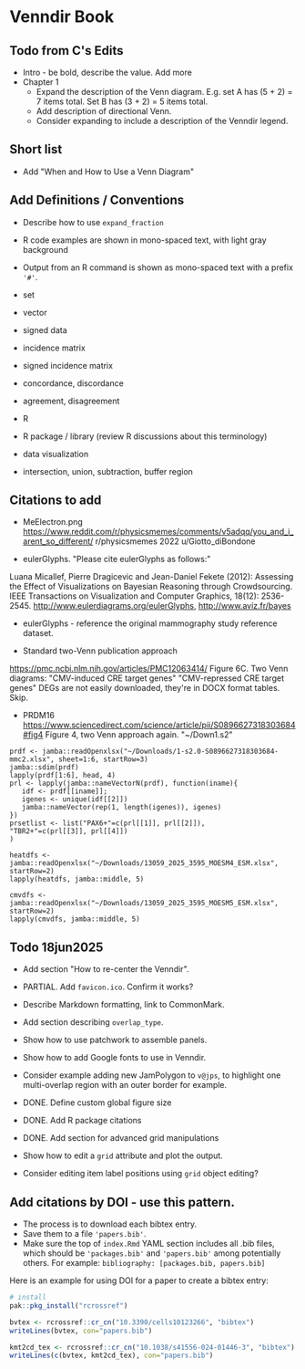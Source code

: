 
# Venndir Book


## Todo from C's Edits

* Intro - be bold, describe the value. Add more
* Chapter 1
   * Expand the description of the Venn diagram.
   E.g. set A has (5 + 2) = 7 items total.
   Set B has (3 + 2) = 5 items total.
   * Add description of directional Venn.
   * Consider expanding to include a description of the Venndir legend.

## Short list

* Add "When and How to Use a Venn Diagram"

## Add Definitions / Conventions

* Describe how to use `expand_fraction`
* R code examples are shown in mono-spaced text, with light gray background
* Output from an R command is shown as mono-spaced text with a prefix `'#'`.

* set
* vector
* signed data
* incidence matrix
* signed incidence matrix
* concordance, discordance
* agreement, disagreement

* R
* R package / library (review R discussions about this terminology)
* data visualization
* intersection, union, subtraction, buffer region

## Citations to add

* MeElectron.png
https://www.reddit.com/r/physicsmemes/comments/v5adqq/you_and_i_arent_so_different/
r/physicsmemes 2022
u/Giotto_diBondone

* eulerGlyphs. "Please cite eulerGlyphs as follows:"

Luana Micallef, Pierre Dragicevic and Jean-Daniel Fekete (2012):
Assessing the Effect of Visualizations on Bayesian Reasoning through Crowdsourcing.
IEEE Transactions on Visualization and Computer Graphics, 18(12): 2536-2545.
http://www.eulerdiagrams.org/eulerGlyphs, http://www.aviz.fr/bayes

* eulerGlyphs - reference the original mammography study reference dataset.

* Standard two-Venn publication approach

https://pmc.ncbi.nlm.nih.gov/articles/PMC12063414/
Figure 6C. Two Venn diagrams:
"CMV-induced CRE target genes"
"CMV-repressed CRE target genes"
DEGs are not easily downloaded, they're in DOCX format tables. Skip.

* PRDM16
https://www.sciencedirect.com/science/article/pii/S0896627318303684#fig4
Figure 4, two Venn approach again.
"~/Down1.s2"

```
prdf <- jamba::readOpenxlsx("~/Downloads/1-s2.0-S0896627318303684-mmc2.xlsx", sheet=1:6, startRow=3)
jamba::sdim(prdf)
lapply(prdf[1:6], head, 4)
prl <- lapply(jamba::nameVectorN(prdf), function(iname){
   idf <- prdf[[iname]];
   igenes <- unique(idf[[2]])
   jamba::nameVector(rep(1, length(igenes)), igenes)
})
prsetlist <- list("PAX6+"=c(prl[[1]], prl[[2]]),
"TBR2+"=c(prl[[3]], prl[[4]])
)
```

```
heatdfs <- jamba::readOpenxlsx("~/Downloads/13059_2025_3595_MOESM4_ESM.xlsx", startRow=2)
lapply(heatdfs, jamba::middle, 5)

cmvdfs <- jamba::readOpenxlsx("~/Downloads/13059_2025_3595_MOESM5_ESM.xlsx", startRow=2)
lapply(cmvdfs, jamba::middle, 5)
```

## Todo 18jun2025

* Add section "How to re-center the Venndir".
* PARTIAL. Add `favicon.ico`. Confirm it works?
* Describe Markdown formatting, link to CommonMark.
* Add section describing `overlap_type`.
* Show how to use patchwork to assemble panels.
* Show how to add Google fonts to use in Venndir.

* Consider example adding new JamPolygon to `v@jps`, to highlight
one multi-overlap region with an outer border for example.

* DONE. Define custom global figure size
* DONE. Add R package citations


* DONE. Add section for advanced grid manipulations
* Show how to edit a `grid` attribute and plot the output.
* Consider editing item label positions using `grid` object editing?


## Add citations by DOI - use this pattern.

* The process is to download each bibtex entry.
* Save them to a file `'papers.bib'`.
* Make sure the top of `index.Rmd` YAML section includes
all .bib files, which should be `'packages.bib'` and `'papers.bib'`
among potentially others. For example:
`bibliography: [packages.bib, papers.bib]`

Here is an example for using DOI for a paper to create a bibtex entry:

```r
# install
pak::pkg_install("rcrossref")

bvtex <- rcrossref::cr_cn("10.3390/cells10123266", "bibtex")
writeLines(bvtex, con="papers.bib")

kmt2cd_tex <- rcrossref::cr_cn("10.1038/s41556-024-01446-3", "bibtex")
writeLines(c(bvtex, kmt2cd_tex), con="papers.bib")

```
